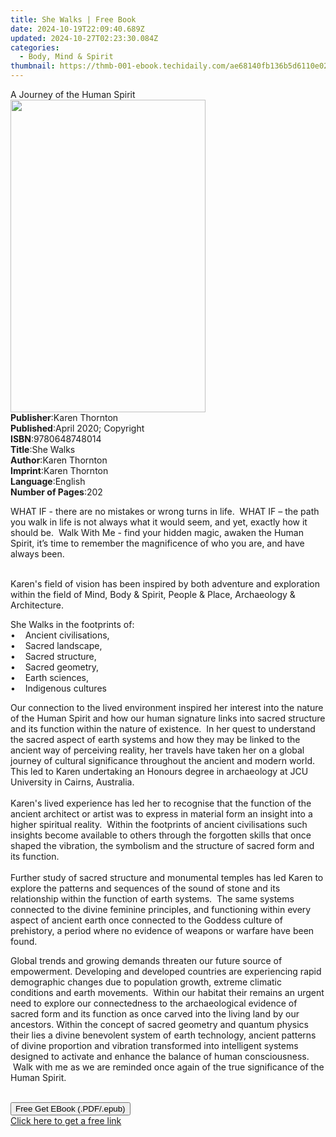 ```yaml
---
title: She Walks | Free Book
date: 2024-10-19T22:09:40.689Z
updated: 2024-10-27T02:23:30.084Z
categories:
  - Body, Mind & Spirit
thumbnail: https://thmb-001-ebook.techidaily.com/ae68140fb136b5d6110e027bcbc465450e025a66cf6201a5c10ff9089d0cfa56.jpg
---
```

<main id="book-container">
  <div class="flex flex-col">
    <div class="book-brief flex-1 py-6 px-4 sm:p-6 md:py-10 md:px-8">
      <!-- brief-->
      <div class="book-brief-main">A Journey of the Human Spirit</div>
    </div>
    <div
      class="book-meta-info flex-1 grid gap-4 col-start-1 col-end-3 row-start-1 sm:mb-6 sm:grid-cols-4 lg:gap-6 lg:col-start-2 lg:row-end-6 lg:row-span-6 lg:mb-0"
    >
      <div
        class="book-meta-info-left place-content-center mt-4 p-4 text-sm leading-6 col-start-2 col-span-2 dark:text-slate-400"
      >
        <img
          class="w-full h-500 object-cover rounded-lg sm:h-255 sm:col-span-2 lg:col-span-full"
          src="https://img-001-ebook.techidaily.com/10163d1a9388c202779071b6e51d728ea841c770affb420d59c0f2a92d67d975.jpg"
          alt=""
          width="312"
          height="500"
        />
      </div>
      <div
        class="book-meta-info-right mt-2 col-start-1 row-start-2 col-span-3 self-center"
      >
        <!-- meta data  -->
        <div class="flex flex-col px-4 md:px-8">
          <div class="flex-1">
            <strong>Publisher</strong>:<span class="px-2">Karen Thornton</span>
          </div>
          <div class="flex-1">
            <strong>Published</strong>:<span class="px-2"
              >April 2020; Copyright</span
            >
          </div>
          <div class="flex-1">
            <strong>ISBN</strong>:<span class="px-2">9780648748014</span>
          </div>
          <div class="flex-1">
            <strong>Title</strong>:<span class="px-2">She Walks</span>
          </div>
          <div class="flex-1">
            <strong>Author</strong>:<span class="px-2">Karen Thornton</span>
          </div>
          <div class="flex-1">
            <strong>Imprint</strong>:<span class="px-2">Karen Thornton</span>
          </div>
          <div class="flex-1">
            <strong>Language</strong>:<span class="px-2">English</span>
          </div>
          <div class="flex-1">
            <strong>Number of Pages</strong>:<span class="px-2">202</span>
          </div>
        </div>
      </div>
    </div>
    <div class="book-description flex-1 py-6 px-4 sm:p-6 md:py-10 md:px-8">
      <div class="book-description-main">
        <div accordion-content="" id="description">
          <p>
            WHAT IF - there are no mistakes or wrong turns in life. &nbsp;WHAT
            IF – the path you walk in life is not always what it would seem, and
            yet, exactly how it should be. &nbsp;Walk With Me - find your hidden
            magic, awaken the Human Spirit, it’s time to remember the
            magnificence of who you are, and have always been.
          </p>
          <p>
            &nbsp;<br />Karen's field of vision has been inspired by both
            adventure and exploration within the field of Mind, Body &amp;
            Spirit, People &amp; Place, Archaeology &amp; Architecture.&nbsp;
          </p>
          <p>
            She Walks in the footprints of:<br />•&nbsp;&nbsp; &nbsp;Ancient
            civilisations, &nbsp;<br />•&nbsp;&nbsp; &nbsp;Sacred landscape,<br />•&nbsp;&nbsp;
            &nbsp;Sacred structure, &nbsp;<br />•&nbsp;&nbsp; &nbsp;Sacred
            geometry,<br />•&nbsp;&nbsp; &nbsp;Earth sciences,&nbsp;<br />•&nbsp;&nbsp;
            &nbsp;Indigenous cultures&nbsp;
          </p>
          <p>
            Our connection to the lived environment inspired her interest into
            the nature of the Human Spirit and how our human signature links
            into sacred structure and its function within the nature of
            existence. &nbsp;In her quest to understand the sacred aspect of
            earth systems and how they may be linked to the ancient way of
            perceiving reality, her travels have taken her on a global journey
            of cultural significance throughout the ancient and modern world.
            This led to Karen undertaking an Honours degree in archaeology at
            JCU University in Cairns, Australia. &nbsp;<br />&nbsp;
            &nbsp;&nbsp;<br />Karen's lived experience has led her to recognise
            that the function of the ancient architect or artist was to express
            in material form an insight into a higher spiritual reality.
            &nbsp;Within the footprints of ancient civilisations such insights
            become available to others through the forgotten skills that once
            shaped the vibration, the symbolism and the structure of sacred form
            and its function.&nbsp;<br />&nbsp;<br />Further study of sacred
            structure and monumental temples has led Karen to explore the
            patterns and sequences of the sound of stone and its relationship
            within the function of earth systems. &nbsp;The same systems
            connected to the divine feminine principles, and functioning within
            every aspect of ancient earth once connected to the Goddess culture
            of prehistory, a period where no evidence of weapons or warfare have
            been found.&nbsp;
          </p>
          <p>
            Global trends and growing demands threaten our future source of
            empowerment. Developing and developed countries are experiencing
            rapid demographic changes due to population growth, extreme climatic
            conditions and earth movements. &nbsp;Within our habitat their
            remains an urgent need to explore our connectedness to the
            archaeological evidence of sacred form and its function as once
            carved into the living land by our ancestors. Within the concept of
            sacred geometry and quantum physics their lies a divine benevolent
            system of earth technology, ancient patterns of divine proportion
            and vibration transformed into intelligent systems designed to
            activate and enhance the balance of human consciousness. &nbsp;Walk
            with me as we are reminded once again of the true significance of
            the Human Spirit.<br />&nbsp;
          </p>
        </div>
        <div class="accordion-fader"></div>
      </div>
    </div>
    <div class="book-excerpts flex-1 py-6 px-4 sm:p-6 md:py-10 md:px-8"></div>
    <div
      class="book-about-author flex-1 py-6 px-4 sm:p-6 md:py-10 md:px-8"
    ></div>
    <div class="book-free-get flex-1 py-6 px-4 sm:p-6 md:py-10 md:px-8">
      <button
        id="btn-free-get"
        class="bg-blue-500 hover:bg-blue-700 text-white font-bold py-2 px-4 rounded"
      >
        Free Get EBook (.PDF/.epub)
      </button>
      <div id="countdown-display" class="px-2 text-lg mt-2"></div>
      <a
        id="free-link"
        class="hidden bg-blue-500 hover:bg-blue-700 text-white font-bold py-2 px-4 rounded"
        href="https://www.ebooks.com/en-us/book/210053376/she-walks/karen-thornton/"
        target="_blank"
        >Click here to get a free link</a
      >
    </div>
    <script>
      let countdownTime = 0;
      let countdownInterval = null;
      document
        .getElementById('btn-free-get')
        .addEventListener('click', startCountdown);
      function startCountdown() {
        countdownTime = new Date().getTime() + 60000 * 3;
        countdownInterval = setInterval(updateCountdown, 1000);
        document.getElementById('btn-free-get').disabled = true;
        document
          .getElementById('btn-free-get')
          .classList.add('bg-gray-500', 'cursor-not-allowed');
      }
      function updateCountdown() {
        let currentTime = new Date().getTime();
        let timeLeft = countdownTime - currentTime;
        let secondsLeft = Math.floor(timeLeft / 1000);
        document.getElementById('countdown-display').innerHTML =
          `Remaining time: ${secondsLeft} seconds.`;
        if (secondsLeft <= 0) {
          clearInterval(countdownInterval);
          document.getElementById('btn-free-get').classList.add('hidden');
          document.getElementById('free-link').classList.remove('hidden');
          document.getElementById('countdown-display').innerHTML = '';
        }
      }
    </script>
  </div>
</main>

<ins class="adsbygoogle"
      style="display:block"
      data-ad-client="ca-pub-7571918770474297"
      data-ad-slot="8358498916"
      data-ad-format="auto"
      data-full-width-responsive="true"></ins>
    